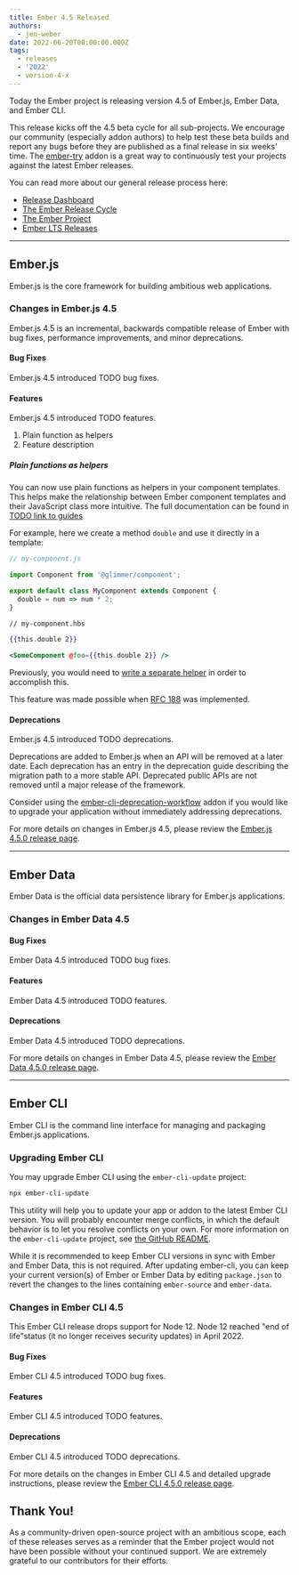 ```yaml
---
title: Ember 4.5 Released
authors:
  - jen-weber
date: 2022-06-20T00:00:00.000Z
tags:
  - releases
  - '2022'
  - version-4-x
---
```


Today the Ember project is releasing version 4.5 of Ember.js, Ember Data, and Ember CLI.

This release kicks off the 4.5 beta cycle for all sub-projects. We encourage our community (especially addon authors) to help test these beta builds and report any bugs before they are published as a final release in six weeks' time. The [ember-try](https://github.com/ember-cli/ember-try) addon is a great way to continuously test your projects against the latest Ember releases.

You can read more about our general release process here:

- [Release Dashboard](http://emberjs.com/releases/)
- [The Ember Release Cycle](https://blog.emberjs.com/new-ember-release-process/)
- [The Ember Project](https://blog.emberjs.com/ember-project-at-2-0/)
- [Ember LTS Releases](https://blog.emberjs.com/announcing-embers-first-lts/)

---

## Ember.js

Ember.js is the core framework for building ambitious web applications.

### Changes in Ember.js 4.5

Ember.js 4.5 is an incremental, backwards compatible release of Ember with bug fixes, performance improvements, and minor deprecations.

#### Bug Fixes

Ember.js 4.5 introduced TODO bug fixes.

#### Features

Ember.js 4.5 introduced TODO features.

1. Plain function as helpers
2. Feature description

##### Plain functions as helpers

You can now use plain functions as helpers in your component templates. This helps make the relationship between Ember component templates and their JavaScript class more intuitive.
The full documentation can be found in [TODO link to guides]()

For example, here we create a method `double` and use it directly in a template:

```js
// my-component.js

import Component from '@glimmer/component';

export default class MyComponent extends Component {
  double = num => num * 2;
}
```

```hbs
// my-component.hbs

{{this.double 2}}

<SomeComponent @foo={{this.double 2}} />
```

Previously, you would need to [write a separate helper](https://guides.emberjs.com/release/components/helper-functions/#toc_writing-a-helper-function) in order to accomplish this.

This feature was made possible when [RFC 188](https://rfcs.emberjs.com/id/0756-helper-default-manager) was implemented.
#### Deprecations

Ember.js 4.5 introduced TODO deprecations.

<!-- Block start: If there were no deprecations, remove this block -->

Deprecations are added to Ember.js when an API will be removed at a later date. Each deprecation has an entry in the deprecation guide describing the migration path to a more stable API. Deprecated public APIs are not removed until a major release of the framework.

Consider using the [ember-cli-deprecation-workflow](https://github.com/mixonic/ember-cli-deprecation-workflow) addon if you would like to upgrade your application without immediately addressing deprecations.

<!-- Block end -->

For more details on changes in Ember.js 4.5, please review the [Ember.js 4.5.0 release page](https://github.com/emberjs/ember.js/releases/tag/v4.5.0).

---

## Ember Data

Ember Data is the official data persistence library for Ember.js applications.

### Changes in Ember Data 4.5

#### Bug Fixes

Ember Data 4.5 introduced TODO bug fixes.

#### Features

Ember Data 4.5 introduced TODO features.

#### Deprecations

Ember Data 4.5 introduced TODO deprecations.

For more details on changes in Ember Data 4.5, please review the
[Ember Data 4.5.0 release page](https://github.com/emberjs/data/releases/tag/v4.5.0).

---

## Ember CLI

Ember CLI is the command line interface for managing and packaging Ember.js applications.

### Upgrading Ember CLI

You may upgrade Ember CLI using the `ember-cli-update` project:

```bash
npx ember-cli-update
```

This utility will help you to update your app or addon to the latest Ember CLI version. You will probably encounter merge conflicts, in which the default behavior is to let you resolve conflicts on your own. For more information on the `ember-cli-update` project, see [the GitHub README](https://github.com/ember-cli/ember-cli-update).

While it is recommended to keep Ember CLI versions in sync with Ember and Ember Data, this is not required. After updating ember-cli, you can keep your current version(s) of Ember or Ember Data by editing `package.json` to revert the changes to the lines containing `ember-source` and `ember-data`.

### Changes in Ember CLI 4.5

This Ember CLI release drops support for Node 12. Node 12 reached "end of life"status (it no longer receives security updates) in April 2022.

#### Bug Fixes

Ember CLI 4.5 introduced TODO bug fixes.

#### Features

Ember CLI 4.5 introduced TODO features.

#### Deprecations

Ember CLI 4.5 introduced TODO deprecations.

For more details on the changes in Ember CLI 4.5 and detailed upgrade
instructions, please review the [Ember CLI 4.5.0 release page](https://github.com/ember-cli/ember-cli/releases/tag/v4.5.0).

## Thank You!

As a community-driven open-source project with an ambitious scope, each of these releases serves as a reminder that the Ember project would not have been possible without your continued support. We are extremely grateful to our contributors for their efforts.
